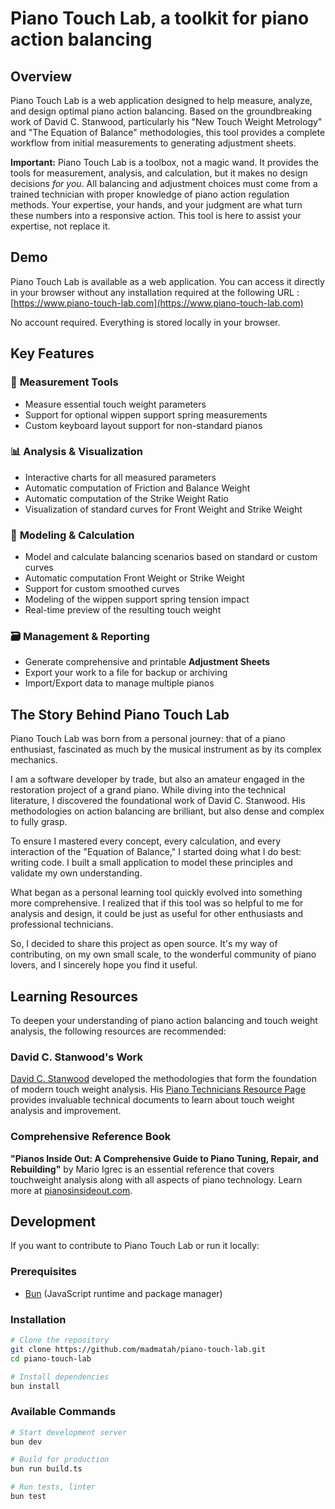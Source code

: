 # Piano Touch Lab, a toolkit for piano action balancing

## Overview

Piano Touch Lab is a web application designed to help measure,
analyze, and design optimal piano action balancing. Based on the
groundbreaking work of David C. Stanwood, particularly his "New Touch
Weight Metrology" and "The Equation of Balance" methodologies, this
tool provides a complete workflow from initial measurements to
generating adjustment sheets.

**Important:** Piano Touch Lab is a toolbox, not a magic wand.
It provides the tools for measurement, analysis, and calculation, but
it makes no design decisions _for you_. All balancing and adjustment
choices must come from a trained technician with proper knowledge of
piano action regulation methods. Your expertise, your hands, and your
judgment are what turn these numbers into a responsive action. This
tool is here to assist your expertise, not replace it.

## Demo

Piano Touch Lab is available as a web application. You can access it
directly in your browser without any installation required at the
following URL :
[https://www.piano-touch-lab.com](https://www.piano-touch-lab.com)

No account required. Everything is stored locally in your browser.

## Key Features

### 📏 **Measurement Tools**

- Measure essential touch weight parameters
- Support for optional wippen support spring measurements
- Custom keyboard layout support for non-standard pianos

### 📊 **Analysis & Visualization**

- Interactive charts for all measured parameters
- Automatic computation of Friction and Balance Weight
- Automatic computation of the Strike Weight Ratio
- Visualization of standard curves for Front Weight and Strike Weight

### 🎯 **Modeling & Calculation**

- Model and calculate balancing scenarios based on standard or custom curves
- Automatic computation Front Weight or Strike Weight
- Support for custom smoothed curves
- Modeling of the wippen support spring tension impact
- Real-time preview of the resulting touch weight

### 🗃️ **Management & Reporting**

- Generate comprehensive and printable **Adjustment Sheets**
- Export your work to a file for backup or archiving
- Import/Export data to manage multiple pianos

## The Story Behind Piano Touch Lab

Piano Touch Lab was born from a personal journey: that of a piano
enthusiast, fascinated as much by the musical instrument as by its
complex mechanics.

I am a software developer by trade, but also an amateur engaged in the
restoration project of a grand piano. While diving into the technical
literature, I discovered the foundational work of David C. Stanwood.
His methodologies on action balancing are brilliant, but also dense
and complex to fully grasp.

To ensure I mastered every concept, every calculation, and every
interaction of the "Equation of Balance," I started doing what I do
best: writing code. I built a small application to model these
principles and validate my own understanding.

What began as a personal learning tool quickly evolved into something
more comprehensive. I realized that if this tool was so helpful to me
for analysis and design, it could be just as useful for other
enthusiasts and professional technicians.

So, I decided to share this project as open source. It's my way of
contributing, on my own small scale, to the wonderful community of
piano lovers, and I sincerely hope you find it useful.

## Learning Resources

To deepen your understanding of piano action balancing and touch
weight analysis, the following resources are recommended:

### David C. Stanwood's Work

[David C. Stanwood](https://www.stanwoodpiano.com/) developed the
methodologies that form the foundation of modern touch weight analysis.
His [Piano Technicians Resource Page](https://www.stanwoodpiano.com/touchweight.htm)
provides invaluable technical documents to learn about touch weight analysis and improvement.

### Comprehensive Reference Book

**"Pianos Inside Out: A Comprehensive Guide to Piano Tuning, Repair, and
Rebuilding"** by Mario Igrec is an essential reference that covers
touchweight analysis along with all aspects of piano technology. Learn
more at [pianosinsideout.com](https://www.pianosinsideout.com/).

## Development

If you want to contribute to Piano Touch Lab or run it locally:

### Prerequisites

- [Bun](https://bun.sh) (JavaScript runtime and package manager)

### Installation

```bash
# Clone the repository
git clone https://github.com/madmatah/piano-touch-lab.git
cd piano-touch-lab

# Install dependencies
bun install
```

### Available Commands

```bash
# Start development server
bun dev

# Build for production
bun run build.ts

# Run tests, linter
bun test

```
